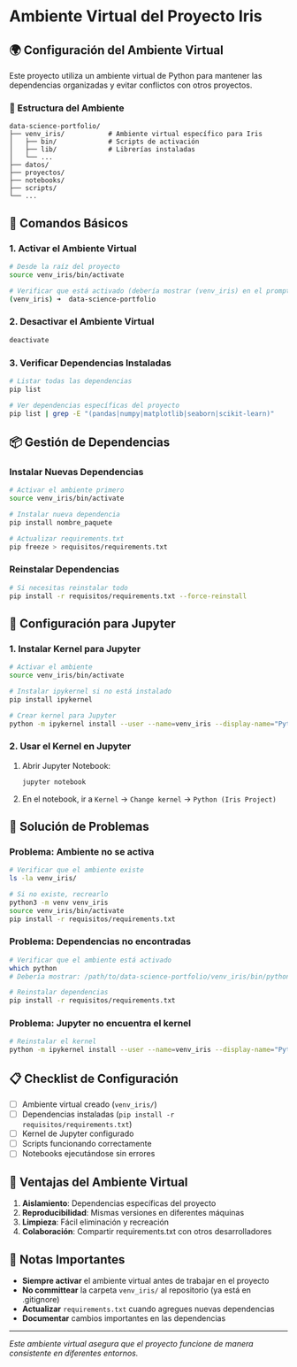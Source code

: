 # Ambiente Virtual del Proyecto Iris

## 🌍 Configuración del Ambiente Virtual

Este proyecto utiliza un ambiente virtual de Python para mantener las dependencias organizadas y evitar conflictos con otros proyectos.

### 📁 Estructura del Ambiente

```
data-science-portfolio/
├── venv_iris/           # Ambiente virtual específico para Iris
│   ├── bin/             # Scripts de activación
│   ├── lib/             # Librerías instaladas
│   └── ...
├── datos/
├── proyectos/
├── notebooks/
├── scripts/
└── ...
```

## 🚀 Comandos Básicos

### 1. Activar el Ambiente Virtual

```bash
# Desde la raíz del proyecto
source venv_iris/bin/activate

# Verificar que está activado (debería mostrar (venv_iris) en el prompt)
(venv_iris) ➜  data-science-portfolio
```

### 2. Desactivar el Ambiente Virtual

```bash
deactivate
```

### 3. Verificar Dependencias Instaladas

```bash
# Listar todas las dependencias
pip list

# Ver dependencias específicas del proyecto
pip list | grep -E "(pandas|numpy|matplotlib|seaborn|scikit-learn)"
```

## 📦 Gestión de Dependencias

### Instalar Nuevas Dependencias

```bash
# Activar el ambiente primero
source venv_iris/bin/activate

# Instalar nueva dependencia
pip install nombre_paquete

# Actualizar requirements.txt
pip freeze > requisitos/requirements.txt
```

### Reinstalar Dependencias

```bash
# Si necesitas reinstalar todo
pip install -r requisitos/requirements.txt --force-reinstall
```

## 🔧 Configuración para Jupyter

### 1. Instalar Kernel para Jupyter

```bash
# Activar el ambiente
source venv_iris/bin/activate

# Instalar ipykernel si no está instalado
pip install ipykernel

# Crear kernel para Jupyter
python -m ipykernel install --user --name=venv_iris --display-name="Python (Iris Project)"
```

### 2. Usar el Kernel en Jupyter

1. Abrir Jupyter Notebook:
   ```bash
   jupyter notebook
   ```

2. En el notebook, ir a `Kernel` → `Change kernel` → `Python (Iris Project)`

## 🐛 Solución de Problemas

### Problema: Ambiente no se activa

```bash
# Verificar que el ambiente existe
ls -la venv_iris/

# Si no existe, recrearlo
python3 -m venv venv_iris
source venv_iris/bin/activate
pip install -r requisitos/requirements.txt
```

### Problema: Dependencias no encontradas

```bash
# Verificar que el ambiente está activado
which python
# Debería mostrar: /path/to/data-science-portfolio/venv_iris/bin/python

# Reinstalar dependencias
pip install -r requisitos/requirements.txt
```

### Problema: Jupyter no encuentra el kernel

```bash
# Reinstalar el kernel
python -m ipykernel install --user --name=venv_iris --display-name="Python (Iris Project)" --force
```

## 📋 Checklist de Configuración

- [ ] Ambiente virtual creado (`venv_iris/`)
- [ ] Dependencias instaladas (`pip install -r requisitos/requirements.txt`)
- [ ] Kernel de Jupyter configurado
- [ ] Scripts funcionando correctamente
- [ ] Notebooks ejecutándose sin errores

## 🎯 Ventajas del Ambiente Virtual

1. **Aislamiento**: Dependencias específicas del proyecto
2. **Reproducibilidad**: Mismas versiones en diferentes máquinas
3. **Limpieza**: Fácil eliminación y recreación
4. **Colaboración**: Compartir requirements.txt con otros desarrolladores

## 📝 Notas Importantes

- **Siempre activar** el ambiente virtual antes de trabajar en el proyecto
- **No committear** la carpeta `venv_iris/` al repositorio (ya está en .gitignore)
- **Actualizar** `requirements.txt` cuando agregues nuevas dependencias
- **Documentar** cambios importantes en las dependencias

---

*Este ambiente virtual asegura que el proyecto funcione de manera consistente en diferentes entornos.*
